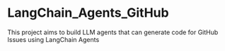 # LangChain_Agents_GitHub
This project aims to build LLM agents that can generate code for GitHub Issues using LangChain Agents
